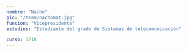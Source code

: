 ```yaml
---
nombre: "Nacho"
pic: "/team/nachomat.jpg"
funcion: "Vicepresidente"
estudios: "Estudiante del grado de Sistemas de telecomunicación"

curso: 1718
---
```


